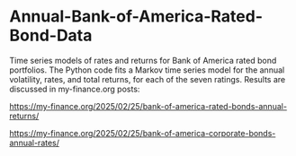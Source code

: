 # Annual-Bank-of-America-Rated-Bond-Data
Time series models of rates and returns for Bank of America rated bond portfolios. The Python code fits a Markov time series model for the annual volatility, rates, and total returns, for each of the seven ratings. Results are discussed in my-finance.org posts:

https://my-finance.org/2025/02/25/bank-of-america-rated-bonds-annual-returns/ 

https://my-finance.org/2025/02/25/bank-of-america-corporate-bonds-annual-rates/
